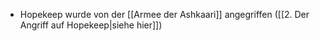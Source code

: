 + Hopekeep wurde von der [[Armee der Ashkaari]] angegriffen ([[2. Der Angriff auf Hopekeep|siehe hier]])